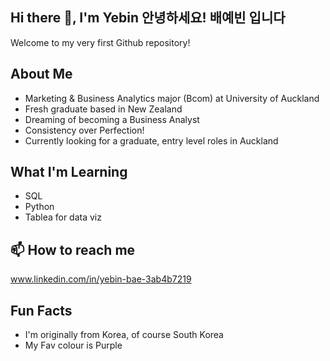 ## Hi there 👋, I'm Yebin 안녕하세요! 배예빈 입니다
Welcome to my very first Github repository!

## About Me
- Marketing & Business Analytics major (Bcom) at University of Auckland
- Fresh graduate based in New Zealand
- Dreaming of becoming a Business Analyst
- Consistency over Perfection!
- Currently looking for a graduate, entry level roles in Auckland

## What I'm Learning
- SQL
- Python
- Tablea for data viz

## 📫 How to reach me
www.linkedin.com/in/yebin-bae-3ab4b7219

## Fun Facts
- I'm originally from Korea, of course South Korea
- My Fav colour is Purple
